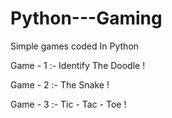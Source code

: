 # Python---Gaming
Simple games coded In Python

Game - 1 :-
Identify The Doodle !

Game - 2 :-
The Snake !

Game - 3 :-
Tic - Tac - Toe !


